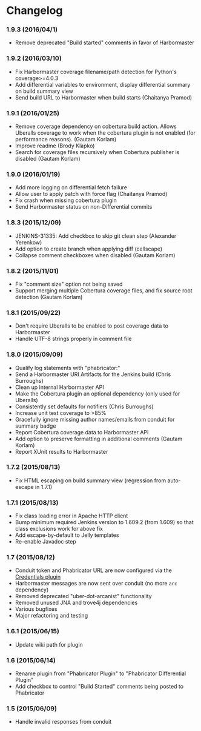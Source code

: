 # Changelog

### 1.9.3 (2016/04/1)

* Remove deprecated "Build started" comments in favor of Harbormaster

### 1.9.2 (2016/03/10)

* Fix Harbormaster coverage filename/path detection for Python's coverage>=4.0.3
* Add differential variables to environment, display differential summary on build
  summary view
* Send build URL to Harbormaster when build starts (Chaitanya Pramod)

### 1.9.1 (2016/01/25)

* Remove coverage dependency on cobertura build action. Allows Uberalls coverage
  to work when the cobertura plugin is not enabled (for performance
  reasons). (Gautam Korlam)
* Improve readme (Brody Klapko)
* Search for coverage files recursively when Cobertura publisher is disabled
  (Gautam Korlam)

### 1.9.0 (2016/01/19)

* Add more logging on differential fetch failure
* Allow user to apply patch with force flag (Chaitanya Pramod)
* Fix crash when missing cobertura plugin
* Send Harbormaster status on non-Differential commits

### 1.8.3 (2015/12/09)

* JENKINS-31335: Add checkbox to skip git clean step (Alexander Yerenkow)
* Add option to create branch when applying diff (cellscape)
* Collapse comment checkboxes when disabled (Gautam Korlam)

### 1.8.2 (2015/11/01)

* Fix "comment size" option not being saved
* Support merging multiple Cobertura coverage files, and fix source root
  detection (Gautam Korlam)

### 1.8.1 (2015/09/22)

* Don't require Uberalls to be enabled to post coverage data to Harbormaster
* Handle UTF-8 strings properly in comment file

### 1.8.0 (2015/09/09)

* Qualify log statements with "phabricator:"
* Send a Harbormaster URI Artifacts for the Jenkins build  (Chris Burroughs)
* Clean up internal Harbormaster API
* Make the Cobertura plugin an optional dependency (only used for Uberalls)
* Consistently set defaults for notifiers (Chris Burroughs)
* Increase unit test coverage to >85%
* Gracefully ignore missing author names/emails from conduit for summary badge
* Report Cobertura coverage data to Harbormaster API
* Add option to preserve formatting in additional comments (Gautam Korlam)
* Report XUnit results to Harbormaster

### 1.7.2 (2015/08/13)

* Fix HTML escaping on build summary view (regression from auto-escape in 1.7.1)

### 1.7.1 (2015/08/13)

* Fix class loading error in Apache HTTP client
* Bump minimum required Jenkins version to 1.609.2 (from 1.609) so that class exclusions work for above fix
* Add escape-by-default to Jelly templates
* Re-enable Javadoc step

### 1.7 (2015/08/12)

* Conduit token and Phabricator URL are now configured via the [Credentials plugin](https://wiki.jenkins-ci.org/display/JENKINS/Credentials+Plugin)
* Harbormaster messages are now sent over conduit (no more `arc` dependency)
* Removed deprecated "uber-dot-arcanist" functionality
* Removed unused JNA and trove4j dependencies
* Various bugfixes
* Major refactoring and testing

### 1.6.1 (2015/06/15)

* Update wiki path for plugin

### 1.6 (2015/06/14)

* Rename plugin from "Phabricator Plugin" to "Phabricator Differential Plugin"
* Add checkbox to control "Build Started" comments being posted to Phabricator

### 1.5 (2015/06/09)

* Handle invalid responses from conduit
